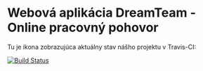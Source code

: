 Webová aplikácia DreamTeam - Online pracovný pohovor
=====================================================

Tu je ikona zobrazujúca aktuálny stav nášho projektu v Travis-CI:

[![Build Status](https://travis-ci.com/fhi-wawd/webova-aplikacia-dreamteam.svg?token=GbvMpsH89ymgGe4zpgJz&branch=master)](https://travis-ci.com/fhi-wawd/webova-aplikacia-dreamteam.svg?token=GbvMpsH89ymgGe4zpgJz&branch=master)
